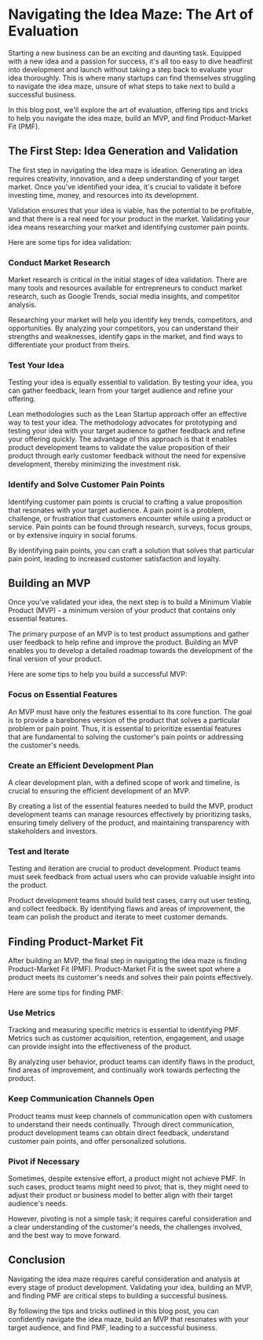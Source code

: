 # Navigating the Idea Maze: The Art of Evaluation

Starting a new business can be an exciting and daunting task. Equipped with a new idea and a passion for success, it's all too easy to dive headfirst into development and launch without taking a step back to evaluate your idea thoroughly. This is where many startups can find themselves struggling to navigate the idea maze, unsure of what steps to take next to build a successful business.

In this blog post, we'll explore the art of evaluation, offering tips and tricks to help you navigate the idea maze, build an MVP, and find Product-Market Fit (PMF).

## The First Step: Idea Generation and Validation

The first step in navigating the idea maze is ideation. Generating an idea requires creativity, innovation, and a deep understanding of your target market. Once you've identified your idea, it's crucial to validate it before investing time, money, and resources into its development.

Validation ensures that your idea is viable, has the potential to be profitable, and that there is a real need for your product in the market. Validating your idea means researching your market and identifying customer pain points.

Here are some tips for idea validation:

### Conduct Market Research

Market research is critical in the initial stages of idea validation. There are many tools and resources available for entrepreneurs to conduct market research, such as Google Trends, social media insights, and competitor analysis. 

Researching your market will help you identify key trends, competitors, and opportunities. By analyzing your competitors, you can understand their strengths and weaknesses, identify gaps in the market, and find ways to differentiate your product from theirs.

### Test Your Idea

Testing your idea is equally essential to validation. By testing your idea, you can gather feedback, learn from your target audience and refine your offering.

Lean methodologies such as the Lean Startup approach offer an effective way to test your idea. The methodology advocates for prototyping and testing your idea with your target audience to gather feedback and refine your offering quickly. The advantage of this approach is that it enables product development teams to validate the value proposition of their product through early customer feedback without the need for expensive development, thereby minimizing the investment risk.

### Identify and Solve Customer Pain Points

Identifying customer pain points is crucial to crafting a value proposition that resonates with your target audience. A pain point is a problem, challenge, or frustration that customers encounter while using a product or service. Pain points can be found through research, surveys, focus groups, or by extensive inquiry in social forums.

By identifying pain points, you can craft a solution that solves that particular pain point, leading to increased customer satisfaction and loyalty.

## Building an MVP

Once you've validated your idea, the next step is to build a Minimum Viable Product (MVP) - a minimum version of your product that contains only essential features. 

The primary purpose of an MVP is to test product assumptions and gather user feedback to help refine and improve the product. Building an MVP enables you to develop a detailed roadmap towards the development of the final version of your product.

Here are some tips to help you build a successful MVP:

### Focus on Essential Features

An MVP must have only the features essential to its core function. The goal is to provide a barebones version of the product that solves a particular problem or pain point. Thus, it is essential to prioritize essential features that are fundamental to solving the customer's pain points or addressing the customer's needs.

### Create an Efficient Development Plan

A clear development plan, with a defined scope of work and timeline, is crucial to ensuring the efficient development of an MVP.

By creating a list of the essential features needed to build the MVP, product development teams can manage resources effectively by prioritizing tasks, ensuring timely delivery of the product, and maintaining transparency with stakeholders and investors.

### Test and Iterate

Testing and iteration are crucial to product development. Product teams must seek feedback from actual users who can provide valuable insight into the product.

Product development teams should build test cases, carry out user testing, and collect feedback. By identifying flaws and areas of improvement, the team can polish the product and iterate to meet customer demands.

## Finding Product-Market Fit 

After building an MVP, the final step in navigating the idea maze is finding Product-Market Fit (PMF). Product-Market Fit is the sweet spot where a product meets its customer's needs and solves their pain points effectively.

Here are some tips for finding PMF:

### Use Metrics

Tracking and measuring specific metrics is essential to identifying PMF. Metrics such as customer acquisition, retention, engagement, and usage can provide insight into the effectiveness of the product.

By analyzing user behavior, product teams can identify flaws in the product, find areas of improvement, and continually work towards perfecting the product.

### Keep Communication Channels Open

Product teams must keep channels of communication open with customers to understand their needs continually. Through direct communication, product development teams can obtain direct feedback, understand customer pain points, and offer personalized solutions.

### Pivot if Necessary

Sometimes, despite extensive effort, a product might not achieve PMF. In such cases, product teams might need to pivot; that is, they might need to adjust their product or business model to better align with their target audience's needs.

However, pivoting is not a simple task; it requires careful consideration and a clear understanding of the customer's needs, the challenges involved, and the best way to move forward.

## Conclusion

Navigating the idea maze requires careful consideration and analysis at every stage of product development. Validating your idea, building an MVP, and finding PMF are critical steps to building a successful business.

By following the tips and tricks outlined in this blog post, you can confidently navigate the idea maze, build an MVP that resonates with your target audience, and find PMF, leading to a successful business.